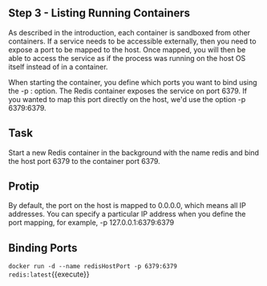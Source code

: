 
## Step 3 - Listing Running Containers

As described in the introduction, each container is sandboxed from other containers. If a service needs to be accessible externally, then you need to expose a port to be mapped to the host. Once mapped, you will then be able to access the service as if the process was running on the host OS itself instead of in a container.

When starting the container, you define which ports you want to bind using the -p <host-port>:<container-port> option. The Redis container exposes the service on port 6379. If you wanted to map this port directly on the host, we'd use the option -p 6379:6379.

## Task

Start a new Redis container in the background with the name redis and bind the host port 6379 to the container port 6379.

## Protip

By default, the port on the host is mapped to 0.0.0.0, which means all IP addresses. You can specify a particular IP address when you define the port mapping, for example, -p 127.0.0.1:6379:6379


## Binding Ports

`docker run -d --name redisHostPort -p 6379:6379 redis:latest`{{execute}}

